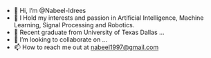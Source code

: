 - 👋 Hi, I’m @Nabeel-Idrees
- 👀 I Hold my interests and passion in Artificial Intelligence, Machine Learning, Signal Processing and Robotics.
- 🌱 Recent graduate from University of Texas Dallas ...
- 💞️ I’m looking to collaborate on ...
- 📫 How to reach me out at nabeel1997@gmail.com

<!---
Nabeel-Idrees/Nabeel-Idrees is a ✨ special ✨ repository because its `README.md` (this file) appears on your GitHub profile.
You can click the Preview link to take a look at your changes.
--->
